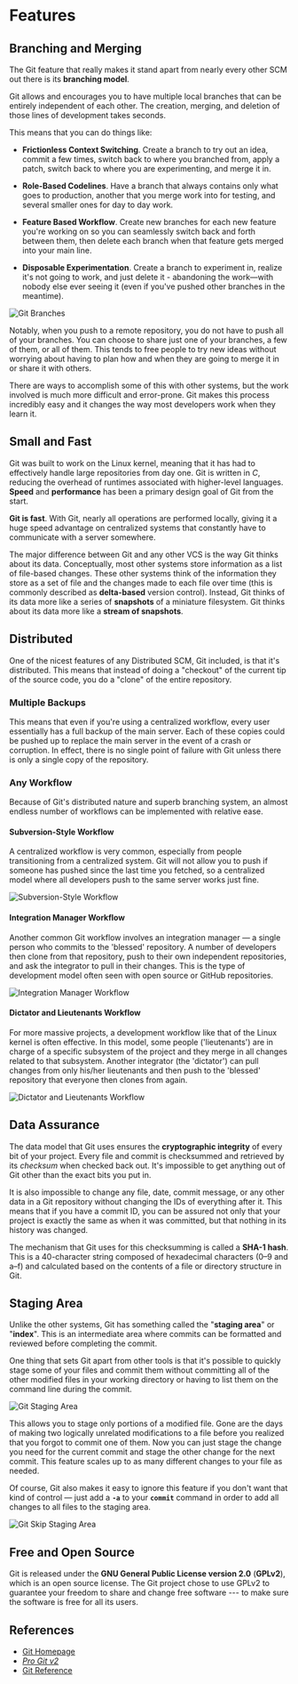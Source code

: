 # Features

## Branching and Merging

The Git feature that really makes it stand apart from nearly every other SCM
out there is its **branching model**.

Git allows and encourages you to have multiple local branches
that can be entirely independent of each other.
The creation, merging, and deletion of those lines of development takes seconds.

This means that you can do things like:

- **Frictionless Context Switching**.
Create a branch to try out an idea, commit a few times, switch back to where you branched from,
apply a patch, switch back to where you are experimenting, and merge it in.

- **Role-Based Codelines**. Have a branch that always contains only what goes to production,
another that you merge work into for testing, and several smaller ones for day to day work.

- **Feature Based Workflow**.
Create new branches for each new feature you're working on
so you can seamlessly switch back and forth between them,
then delete each branch when that feature gets merged into your main line.

- **Disposable Experimentation**.
Create a branch to experiment in, realize it's not going to work, and just delete it -
abandoning the work—with nobody else ever seeing it
(even if you've pushed other branches in the meantime).

![Git Branches](https://leven-cn.github.io/git-cookbook/img/git-branches@2x-noalpha.png)

Notably, when you push to a remote repository, you do not have to push all of your branches.
You can choose to share just one of your branches, a few of them, or all of them.
This tends to free people to try new ideas without worrying about
having to plan how and when they are going to merge it in or share it with others.

There are ways to accomplish some of this with other systems,
but the work involved is much more difficult and error-prone.
Git makes this process incredibly easy and it changes the way most developers work when they learn it.

## Small and Fast

Git was built to work on the Linux kernel,
meaning that it has had to effectively handle large repositories from day one.
Git is written in *C*, reducing the overhead of runtimes associated with higher-level languages.
**Speed** and **performance** has been a primary design goal of Git from the start.

**Git is fast**. With Git, nearly all operations are performed locally,
giving it a huge speed advantage on centralized systems
that constantly have to communicate with a server somewhere.

The major difference between Git and any other VCS is the way Git thinks about its data. Conceptually,
most other systems store information as a list of file-based changes.
These other systems think of the information they store as a set of file
 and the changes made to each file over time (this is commonly described as **delta-based** version control).
Instead, Git thinks of its data more like a series of **snapshots** of a miniature filesystem.
Git thinks about its data more like a **stream of snapshots**.

## Distributed

One of the nicest features of any Distributed SCM, Git included, is that it's distributed.
This means that instead of doing a "checkout" of the current tip of the source code,
you do a "clone" of the entire repository.

### Multiple Backups

This means that even if you're using a centralized workflow,
every user essentially has a full backup of the main server.
Each of these copies could be pushed up to replace the main server in the event of a crash or corruption.
In effect, there is no single point of failure with Git unless there is only a single copy of the repository.

### Any Workflow

Because of Git's distributed nature and superb branching system,
an almost endless number of workflows can be implemented with relative ease.

#### Subversion-Style Workflow

A centralized workflow is very common, especially from people transitioning from a centralized system.
Git will not allow you to push if someone has pushed since the last time you fetched,
so a centralized model where all developers push to the same server works just fine.

![Subversion-Style Workflow](https://leven-cn.github.io/git-cookbook/img/git-workflow-svn-style@2x-noalpha.png)

#### Integration Manager Workflow

Another common Git workflow involves an integration manager —
a single person who commits to the 'blessed' repository.
A number of developers then clone from that repository, push to their own independent repositories,
and ask the integrator to pull in their changes.
This is the type of development model often seen with open source or GitHub repositories.

![Integration Manager Workflow](https://leven-cn.github.io/git-cookbook/img/git-workflow-b@2x-noalpha.png)

#### Dictator and Lieutenants Workflow

For more massive projects, a development workflow like that of the Linux kernel is often effective.
In this model, some people ('lieutenants') are in charge of a specific subsystem of the project
and they merge in all changes related to that subsystem.
Another integrator (the 'dictator') can pull changes from only his/her lieutenants
and then push to the 'blessed' repository that everyone then clones from again.

![Dictator and Lieutenants Workflow](https://leven-cn.github.io/git-cookbook/img/git-workflow-c@2x-noalpha.png)

## Data Assurance

The data model that Git uses ensures the **cryptographic integrity** of every bit of your project.
Every file and commit is checksummed and retrieved by its *checksum* when checked back out.
It's impossible to get anything out of Git other than the exact bits you put in.

It is also impossible to change any file, date, commit message,
or any other data in a Git repository without changing the IDs of everything after it.
This means that if you have a commit ID,
you can be assured not only that your project is exactly the same as when it was committed,
but that nothing in its history was changed.

The mechanism that Git uses for this checksumming is called a **SHA-1 hash**.
This is a 40-character string composed of hexadecimal characters (0–9 and a–f)
and calculated based on the contents of a file or directory structure in Git.

## Staging Area

Unlike the other systems, Git has something called the "**staging area**" or "**index**".
This is an intermediate area where commits can be formatted and reviewed before completing the commit.

One thing that sets Git apart from other tools is that
it's possible to quickly stage some of your files and commit them
without committing all of the other modified files in your working directory
or having to list them on the command line during the commit.

![Git Staging Area](https://leven-cn.github.io/git-cookbook/img/git-index@2x-noalpha.png)

This allows you to stage only portions of a modified file.
Gone are the days of making two logically unrelated modifications to a file
before you realized that you forgot to commit one of them.
Now you can just stage the change you need for the current commit
and stage the other change for the next commit.
This feature scales up to as many different changes to your file as needed.

Of course, Git also makes it easy to ignore this feature if you don't want that kind of control —
just add a **`-a`** to your **`commit`** command
in order to add all changes to all files to the staging area.

![Git Skip Staging Area](https://leven-cn.github.io/git-cookbook/img/git-index-skip-noalpha.png)

## Free and Open Source

Git is released under the **GNU General Public License version 2.0** (**GPLv2**),
which is an open source license.
The Git project chose to use GPLv2 to guarantee your freedom to share and change free software ---
to make sure the software is free for all its users.

## References

- [Git Homepage](https://git-scm.com "Git Homepage")
- [*Pro Git v2*](https://git-scm.com/book/en/v2)
- [Git Reference](https://git-scm.com/docs)
